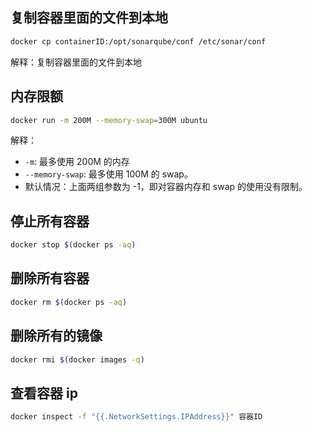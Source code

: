 ## 复制容器里面的文件到本地

```bash
docker cp containerID:/opt/sonarqube/conf /etc/sonar/conf
```

解释：复制容器里面的文件到本地

## 内存限额

```bash
docker run -m 200M --memory-swap=300M ubuntu
```

解释：

* `-m`: 最多使用 200M 的内存
* `--memory-swap`: 最多使用 100M 的 swap。
* 默认情况：上面两组参数为 -1，即对容器内存和 swap 的使用没有限制。



## 停止所有容器

```bash
docker stop $(docker ps -aq)
```



## 删除所有容器

```bash
docker rm $(docker ps -aq)
```

## 删除所有的镜像

```bash
docker rmi $(docker images -q)
```

## 查看容器 ip

```bash
docker inspect -f "{{.NetworkSettings.IPAddress}}" 容器ID
```
